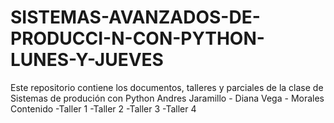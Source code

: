 # SISTEMAS-AVANZADOS-DE-PRODUCCI-N-CON-PYTHON-LUNES-Y-JUEVES
Este repositorio contiene los documentos, talleres y parciales de la clase de Sistemas de produción con Python Andres Jaramillo - Diana Vega - Morales 
Contenido
-Taller 1
-Taller 2
-Taller 3
-Taller 4
